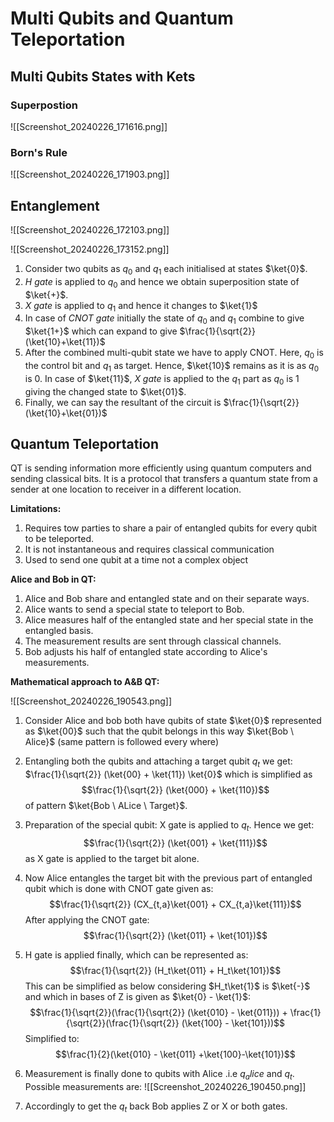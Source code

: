 # Multi Qubits and Quantum Teleportation
## Multi Qubits States with Kets

### Superpostion 
![[Screenshot_20240226_171616.png]]

### Born's Rule
![[Screenshot_20240226_171903.png]]

## Entanglement
![[Screenshot_20240226_172103.png]]

![[Screenshot_20240226_173152.png]]

1. Consider two qubits as $q_0$ and $q_1$ each initialised at states $\ket{0}$.
2. *H gate* is applied to $q_0$ and hence we obtain superposition state of $\ket{+}$.
3. *X gate* is applied to $q_1$ and hence it changes to $\ket{1}$
4. In case of *CNOT gate* initially the state of $q_0$ and $q_1$ combine to give $\ket{1+}$ which can expand to give $\frac{1}{\sqrt{2}}(\ket{10}+\ket{11})$
5. After the combined multi-qubit state we have to apply CNOT. Here, $q_0$ is the control bit and $q_1$ as target. Hence, $\ket{10}$ remains as it is as $q_0$ is 0. In case of $\ket{11}$, *X gate* is applied to the $q_1$ part as $q_0$ is 1 giving the changed state to $\ket{01}$.
6. Finally, we can say the resultant of the circuit is $\frac{1}{\sqrt{2}}(\ket{10}+\ket{01})$

## Quantum Teleportation
QT is sending information more efficiently using quantum computers and sending classical bits. It is a protocol that transfers a quantum state from a sender at one location to receiver
in a different location.

**Limitations:**
1. Requires tow parties to share a pair of entangled qubits for every qubit to be teleported.
2. It is not instantaneous and requires classical communication
3. Used to send one qubit at a time not a complex object

**Alice and Bob in QT:**
1. Alice and Bob share and entangled state and on their separate ways.
2. Alice wants to send a special state to teleport to Bob.
3. Alice measures half of the entangled state and her special state in the entangled basis. 
4. The measurement results are sent through classical channels.
5. Bob adjusts his half of entangled state according to Alice's measurements. 

**Mathematical approach to A&B QT:**

![[Screenshot_20240226_190543.png]]

1. Consider Alice and bob both have qubits of state $\ket{0}$ represented as $\ket{00}$ such that the qubit belongs in this way $\ket{Bob \ Alice}$ (same pattern is followed every where)
2. Entangling both the qubits and attaching a target qubit $q_t$ we get: $\frac{1}{\sqrt{2}} (\ket{00} + \ket{11}) \ket{0}$ which is simplified as$$\frac{1}{\sqrt{2}} (\ket{000} + \ket{110})$$ of pattern $\ket{Bob \ ALice \ Target}$.
3. Preparation of the special qubit: X gate is applied to $q_t$. Hence we get:$$\frac{1}{\sqrt{2}} (\ket{001} + \ket{111})$$ as X gate is applied to the target bit alone.
4. Now Alice entangles the target bit with the previous part of entangled qubit which is done with CNOT gate given as: $$\frac{1}{\sqrt{2}} (CX_{t,a}\ket{001} + CX_{t,a}\ket{111})$$ After applying the CNOT gate: $$\frac{1}{\sqrt{2}} (\ket{011} + \ket{101})$$
5. H gate is applied finally, which can be represented as:$$\frac{1}{\sqrt{2}} (H_t\ket{011} + H_t\ket{101})$$
   This can be simplified as below considering $H_t\ket{1}$ is $\ket{-}$ and which in bases of Z is given as $\ket{0} - \ket{1}$: $$\frac{1}{\sqrt{2}}(\frac{1}{\sqrt{2}} (\ket{010} - \ket{011})) + \frac{1}{\sqrt{2}}(\frac{1}{\sqrt{2}} (\ket{100} - \ket{101}))$$
   Simplified to:$$\frac{1}{2}(\ket{010} - \ket{011} +\ket{100}-\ket{101})$$
6. Measurement is finally done to qubits with Alice .i.e $q_alice$ and $q_t$. Possible measurements are:
   ![[Screenshot_20240226_190450.png]]

7. Accordingly to get the $q_t$ back Bob applies Z or X or both gates.
